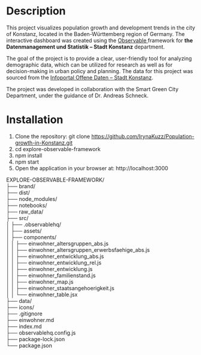 # Description  
This project visualizes population growth and development trends in the city of Konstanz, located in the Baden-Württemberg region of Germany. The interactive dashboard was created using the <a href="https://observablehq.com/">Observable </a>framework for <b>the Datenmanagement und Statistik – Stadt Konstanz</b> department.

The goal of the project is to provide a clear, user-friendly tool for analyzing demographic data, which can be utilized for research as well as for decision-making in urban policy and planning. The data for this project was sourced from the <a href="https://offenedaten-konstanz.de/" >Infoportal Offene Daten – Stadt Konstanz</a>.

The project was developed in collaboration with the Smart Green City Department, under the guidance of Dr. Andreas Schneck.

# Installation
1. Clone the repository: git clone https://github.com/IrynaKuzz/Population-growth-in-Konstanz.git
2. cd explore-observable-framework
3. npm install
4. npm start
5. Open the application in your browser at: http://localhost:3000

EXPLORE-OBSERVABLE-FRAMEWORK/  
├── brand/  
├── dist/  
├── node_modules/  
├── notebooks/  
├── raw_data/  
├── src/  
│   ├── .observablehq/  
│   ├── assets/  
│   ├── components/  
│   │   ├── einwohner_altersgruppen_abs.js  
│   │   ├── einwohner_altersgruppen_erwerbsfaehige_abs.js  
│   │   ├── einwohner_entwicklung_abs.js  
│   │   ├── einwohner_entwicklung_rel.js  
│   │   ├── einwohner_entwicklung.js  
│   │   ├── einwohner_familienstand.js  
│   │   ├── einwohner_map.js  
│   │   ├── einwohner_staatsangehoerigkeit.js  
│   │   └── einwohner_table.jsx  
├── data/  
├── icons/  
├── .gitignore  
├── einwohner.md  
├── index.md  
├── observablehq.config.js  
├── package-lock.json  
└── package.json  




